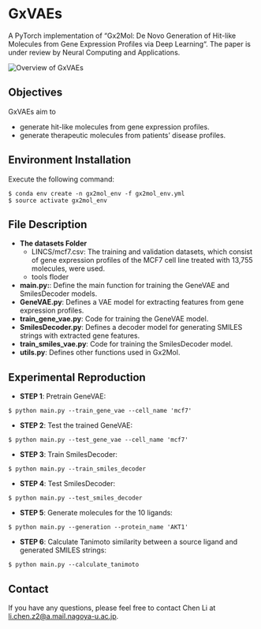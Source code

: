 # GxVAEs
A PyTorch implementation of “Gx2Mol: De Novo Generation of Hit-like Molecules from Gene Expression Profiles via Deep Learning“.
The paper is under review by Neural Computing and Applications. 

![Overview of GxVAEs](https://github.com/naruto7283/Gx2Mol/blob/main/gx2mol.png)

## Objectives 
GxVAEs aim to
- generate hit-like molecules from gene expression profiles.
- generate therapeutic molecules from patients’ disease profiles.

## Environment Installation
Execute the following command:
```
$ conda env create -n gx2mol_env -f gx2mol_env.yml
$ source activate gx2mol_env 
```

## File Description

- **The datasets Folder**
    - LINCS/mcf7.csv: The training and validation datasets, which consist of gene expression profiles of the MCF7 cell line treated with 13,755 molecules, were used.
    - tools floder
- **main.py:**: Define the main function for training the GeneVAE and SmilesDecoder models.
- **GeneVAE.py**: Defines a VAE model for extracting features from gene expression profiles.
- **train_gene_vae.py**: Code for training the GeneVAE model.
- **SmilesDecoder.py**: Defines a decoder model for generating SMILES strings with extracted gene features.
- **train_smiles_vae.py**: Code for training the SmilesDecoder model.
- **utils.py**: Defines other functions used in Gx2Mol.

## Experimental Reproduction

  - **STEP 1**: Pretrain GeneVAE:
  ``` 
  $ python main.py --train_gene_vae --cell_name 'mcf7'
  ```
  - **STEP 2**: Test the trained GeneVAE:
  ```
  $ python main.py --test_gene_vae --cell_name 'mcf7'
  ```
  - **STEP 3**: Train SmilesDecoder: 
  ```  
  $ python main.py --train_smiles_decoder 
  ```
  - **STEP 4**: Test SmilesDecoder: 
  ```
  $ python main.py --test_smiles_decoder
  ```
  - **STEP 5**: Generate molecules for the 10 ligands: 
  ```
  $ python main.py --generation --protein_name 'AKT1'
  ```	
  - **STEP 6**: Calculate Tanimoto similarity between a source ligand and generated SMILES strings: 
  ```
  $ python main.py --calculate_tanimoto 
  ```

## Contact
If you have any questions, please feel free to contact Chen Li at li.chen.z2@a.mail.nagoya-u.ac.jp.
